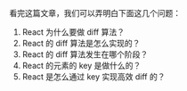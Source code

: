 看完这篇文章，我们可以弄明白下面这几个问题：

1. React 为什么要做 diff 算法？
2. React 的 diff 算法是怎么实现的？
3. React 的 diff 算法发生在哪个阶段？
4. React 的元素的 key 是做什么的？
5. React 是怎么通过 key 实现高效 diff 的？